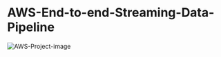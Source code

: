 # AWS-End-to-end-Streaming-Data-Pipeline


![AWS-Project-image](https://user-images.githubusercontent.com/57750483/195297243-3460f0d1-2706-4fdf-87f5-b11ea43d75bd.png)
